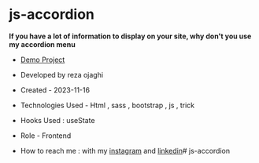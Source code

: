 # js-accordion
**If you have a lot of information to display on your site, why don't you use my accordion menu**




- [Demo Project]()
 
- Developed by reza ojaghi

- Created - 2023-11-16

- Technologies Used - Html , sass , bootstrap , js , trick 

- Hooks Used : useState 

- Role - Frontend

- How to reach me : with my [instagram](https://www.instagram.com/reza-ojaghi-dro) and [linkedin](https://www.linkedin.com/in/reza-ojaghi-428748280/)# js-accordion
